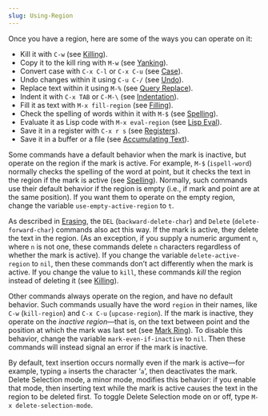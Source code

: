 ```yaml
---
slug: Using-Region
---
```


Once you have a region, here are some of the ways you can operate on it:

*   Kill it with `C-w` (see [Killing](Killing)).
*   Copy it to the kill ring with `M-w` (see [Yanking](Yanking)).
*   Convert case with `C-x C-l` or `C-x C-u` (see [Case](Case)).
*   Undo changes within it using `C-u C-/` (see [Undo](Undo)).
*   Replace text within it using `M-%` (see [Query Replace](Query-Replace)).
*   Indent it with `C-x TAB` or `C-M-\` (see [Indentation](Indentation)).
*   Fill it as text with `M-x fill-region` (see [Filling](Filling)).
*   Check the spelling of words within it with `M-$` (see [Spelling](Spelling)).
*   Evaluate it as Lisp code with `M-x eval-region` (see [Lisp Eval](Lisp-Eval)).
*   Save it in a register with `C-x r s` (see [Registers](Registers)).
*   Save it in a buffer or a file (see [Accumulating Text](Accumulating-Text)).

Some commands have a default behavior when the mark is inactive, but operate on the region if the mark is active. For example, `M-$` (`ispell-word`) normally checks the spelling of the word at point, but it checks the text in the region if the mark is active (see [Spelling](Spelling)). Normally, such commands use their default behavior if the region is empty (i.e., if mark and point are at the same position). If you want them to operate on the empty region, change the variable `use-empty-active-region` to `t`.

As described in [Erasing](Erasing), the `DEL` (`backward-delete-char`) and `Delete` (`delete-forward-char`) commands also act this way. If the mark is active, they delete the text in the region. (As an exception, if you supply a numeric argument `n`, where `n` is not one, these commands delete `n` characters regardless of whether the mark is active). If you change the variable `delete-active-region` to `nil`, then these commands don’t act differently when the mark is active. If you change the value to `kill`, these commands *kill* the region instead of deleting it (see [Killing](Killing)).

Other commands always operate on the region, and have no default behavior. Such commands usually have the word `region` in their names, like `C-w` (`kill-region`) and `C-x C-u` (`upcase-region`). If the mark is inactive, they operate on the *inactive region*—that is, on the text between point and the position at which the mark was last set (see [Mark Ring](Mark-Ring)). To disable this behavior, change the variable `mark-even-if-inactive` to `nil`. Then these commands will instead signal an error if the mark is inactive.

By default, text insertion occurs normally even if the mark is active—for example, typing `a` inserts the character ‘`a`’, then deactivates the mark. Delete Selection mode, a minor mode, modifies this behavior: if you enable that mode, then inserting text while the mark is active causes the text in the region to be deleted first. To toggle Delete Selection mode on or off, type `M-x delete-selection-mode`.
